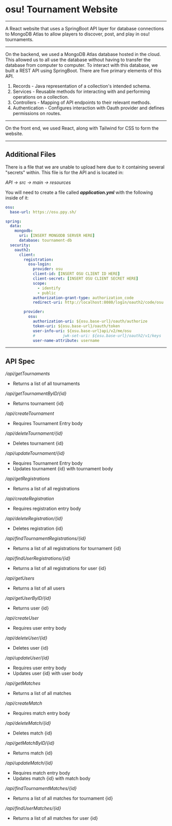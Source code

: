 # osu! Tournament Website

---
A React website that uses a SpringBoot API layer for database connections to MongoDB Atlas to allow players to 
discover, post, and play in osu! tournaments.

---

On the backend, we used a MongoDB Atlas database hosted in the cloud. This allowed us to all use the database without having
to transfer the database from computer to computer. To interact with this database, we built a REST API using SpringBoot.
There are five primary elements of this API.

1. Records - Java representation of a collection's intended schema.
2. Services - Reusable methods for interacting with and performing operations on a collection.
3. Controllers - Mapping of API endpoints to their relevant methods.
4. Authentication - Configures interaction with Oauth provider and defines permissions on routes.

---

On the front end, we used React, along with Tailwind for CSS to form the website. 

---

## Additional Files

There is a file that we are unable to upload here due to it containing several
"secrets" within. This file is for the API and is located in:

*API -> src -> main -> resources*


You will need to create a file called ***application.yml*** with the following inside of it:

```yaml
osu:
  base-url: https://osu.ppy.sh/

spring:
  data:
    mongodb:
      uri: [INSERT MONGODB SERVER HERE]
      database: tournament-db
  security:
    oauth2:
      client:
        registration:
          osu-login:
            provider: osu
            client-id: [INSERT OSU CLIENT ID HERE]
            client-secret: [INSERT OSU CLIENT SECRET HERE]
            scope:
              - identify
              - public
            authorization-grant-type: authorization_code
            redirect-uri: http://localhost:8080/login/oauth2/code/osu

        provider:
          osu:
            authorization-uri: ${osu.base-url}/oauth/authorize
            token-uri: ${osu.base-url}/oauth/token
            user-info-uri: ${osu.base-url}api/v2/me/osu
            #            jwk-set-uri: ${osu.base-url}/oauth2/v1/keys
            user-name-attribute: username
```

---
## API Spec

*/api/getTournaments*
- Returns a list of all tournaments

*/api/getTournamentByID/{id}*
- Returns tournament {id}

*/api/createTournament*
- Requires Tournament Entry body

*/api/deleteTournament/{id}*
- Deletes tournament {id}

*/api/updateTournament/{id}*
- Requires Tournament Entry body
- Updates tournament {id} with tournament body

*/api/getRegistrations*
- Returns a list of all registrations

*/api/createRegistration*
- Requires registration entry body

*/api/deleteRegistration/{id}*
- Deletes registration {id}

*/api/findTournamentRegistrations/{id}*
- Returns a list of all registrations for tournament {id}

*/api/findUserRegistrations/{id}*
- Returns a list of all registrations for user {id}

*/api/getUsers*
- Returns a list of all users

*/api/getUserByID/{id}*
- Returns user {id}

*/api/createUser*
- Requires user entry body

*/api/deleteUser/{id}*
- Deletes user {id}

*/api/updateUser/{id}*
- Requires user entry body
- Updates user {id} with user body

*/api/getMatches*
- Returns a list of all matches

*/api/createMatch*
- Requires match entry body

*/api/deleteMatch/{id}*
- Deletes match {id}

*/api/getMatchByID/{id}*
- Returns match {id}

*/api/updateMatch/{id}*
- Requires match entry body
- Updates match {id} with match body

*/api/findTournamentMatches/{id}*
- Returns a list of all matches for tournament {id}

*/api/findUserMatches/{id}*
- Returns a list of all matches for user {id}




